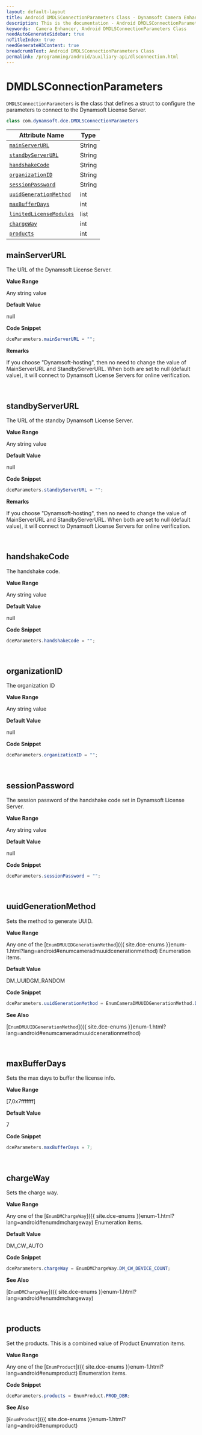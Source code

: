 ```yaml
---
layout: default-layout
title: Android DMDLSConnectionParameters Class - Dynamsoft Camera Enhancer
description: This is the documentation - Android DMDLSConnectionParameters Class page of Dynamsoft Camera Enhancer.
keywords:  Camera Enhancer, Android DMDLSConnectionParameters Class
needAutoGenerateSidebar: true
noTitleIndex: true
needGenerateH3Content: true
breadcrumbText: Android DMDLSConnectionParameters Class
permalink: /programming/android/auxiliary-api/dlsconnection.html
---
```


# DMDLSConnectionParameters

`DMDLSConnectionParameters` is the class that defines a struct to configure the parameters to connect to the Dynamsoft License Server.

```java
class com.dynamsoft.dce.DMDLSConnectionParameters
```

| Attribute Name | Type |
| -------------- | ---- |
| [`mainServerURL`](#mainserverurl) | String |
| [`standbyServerURL`](#standbyserverurl) | String |
| [`handshakeCode`](#handshakecode) | String |
| [`organizationID`](#organizationid) | String |
| [`sessionPassword`](#sessionpassword) | String |
| [`uuidGenerationMethod`](#uuidgenerationmethod) | int |
| [`maxBufferDays`](#maxbufferdays) | int |
| [`limitedLicenseModules`](#limitedlicensemodules) | list |
| [`chargeWay`](#chargeway) | int |
| [`products`](#products) | int |

## mainServerURL

The URL of the Dynamsoft License Server.

**Value Range**

Any string value

**Default Value**

null

**Code Snippet**

```java
dceParameters.mainServerURL = "";
```

**Remarks**

If you choose "Dynamsoft-hosting", then no need to change the value of MainServerURL and StandbyServerURL. When both are set to null (default value), it will connect to Dynamsoft License Servers for online verification.

&nbsp;

## standbyServerURL

The URL of the standby Dynamsoft License Server.

**Value Range**

Any string value

**Default Value**

null

**Code Snippet**

```java
dceParameters.standbyServerURL = "";
```
**Remarks**

If you choose "Dynamsoft-hosting", then no need to change the value of MainServerURL and StandbyServerURL. When both are set to null (default value), it will connect to Dynamsoft License Servers for online verification.

&nbsp;


## handshakeCode

The handshake code.

**Value Range**

Any string value

**Default Value**

null

**Code Snippet**


```java
dceParameters.handshakeCode = "";
```

&nbsp;

## organizationID

The organization ID

**Value Range**

Any string value

**Default Value**

null

**Code Snippet**

```java
dceParameters.organizationID = "";
```

&nbsp;

## sessionPassword

The session password of the handshake code set in Dynamsoft License Server.

**Value Range**

Any string value

**Default Value**

null

**Code Snippet**

```java
dceParameters.sessionPassword = "";
```

&nbsp;

## uuidGenerationMethod

Sets the method to generate UUID.

**Value Range**

Any one of the [`EnumDMUUIDGenerationMethod`]({{ site.dce-enums }}enum-1.html?lang=android#enumcameradmuuidcenerationmethod) Enumeration items.

**Default Value**

DM_UUIDGM_RANDOM

**Code Snippet**


```java
dceParameters.uuidGenerationMethod = EnumCameraDMUUIDGenerationMethod.DM_UUIDGM_RANDOM;
```

**See Also**

[`EnumDMUUIDGenerationMethod`]({{ site.dce-enums }}enum-1.html?lang=android#enumcameradmuuidcenerationmethod)

&nbsp;

## maxBufferDays

Sets the max days to buffer the license info.

**Value Range**

[7,0x7fffffff]  

**Default Value**

7

**Code Snippet**

```java
dceParameters.maxBufferDays = 7;
```

&nbsp;

## chargeWay

Sets the charge way.

**Value Range**

Any one of the [`EnumDMChargeWay`]({{ site.dce-enums }}enum-1.html?lang=android#enumdmchargeway) Enumeration items.

**Default Value**

DM_CW_AUTO

**Code Snippet**

```java
dceParameters.chargeWay = EnumDMChargeWay.DM_CW_DEVICE_COUNT;
```

**See Also**

[`EnumDMChargeWay`]({{ site.dce-enums }}enum-1.html?lang=android#enumdmchargeway)

&nbsp;


## products

Set the products. This is a combined value of Product Enumration items.

**Value Range**

Any one of the [`EnumProduct`]({{ site.dce-enums }}enum-1.html?lang=android#enumproduct) Enumeration items.

**Code Snippet**


```java
dceParameters.products = EnumProduct.PROD_DBR;
```

**See Also**

[`EnumProduct`]({{ site.dce-enums }}enum-1.html?lang=android#enumproduct)
